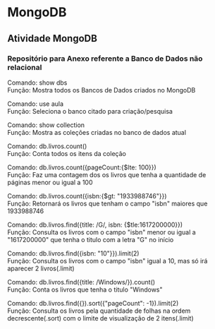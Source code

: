 # MongoDB

## Atividade MongoDB

### Repositório para Anexo referente a Banco de Dados não relacional 

Comando: show dbs <br>
Função: Mostra todos os Bancos de Dados criados no MongoDB 

Comando: use aula <br>
Função: Seleciona o banco citado para criação/pesquisa 

Comando: show collection <br>
Função: Mostra as coleções criadas no banco de dados atual 

Comando: db.livros.count() <br>
Função: Conta todos os itens da coleção 

Comando: db.livros.count({pageCount:{$lte: 100}}) <br>
Função: Faz uma contagem dos os livros que tenha a quantidade de páginas menor ou igual a 100

Comando: db.livros.count({isbn:{$gt: "1933988746"}}) <br>
Função: Retornará os livros que tenham o campo "isbn" maiores que 1933988746 

Comando: db.livros.find({title: /G/, isbn: {$tle:1617200000}}) <br>
Função: Consulta os livros com o campo "isbn" menor ou igual a "1617200000" que tenha o titulo com a letra "G" no início

Comando: db.livros.find({isbn: "10"}}).limit(2) <br>
Função: Consulta os livros com o campo "isbn" igual a 10, mas só irá aparecer 2 livros(.limit) 

Comando: db.livros.find({title: /Windows/}).count() <br>
Função: Conta os livros que tenha o titulo "Windows"

Comando: db.livros.find({}).sort({"pageCount": -1}).limit(2) <br>
Função: Consulta os livros pela quantidade de folhas na ordem decrescente(.sort) com o limite de visualização de 2 itens(.limit)
